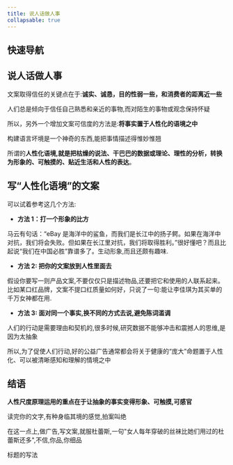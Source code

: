 ```yaml
---
title: 说人话做人事
collapsable: true
---
```


## 快速导航

<TOC />

## 说人话做人事

文案取得信任的关键点在于:**诚实、诚恳，目的性弱一些，和消费者的距离近一些**

人们总是倾向于信任自己熟悉和亲近的事物,而对陌生的事物或观念保持怀疑

所以，另外一个增加文案可信度的方法是:**将事实置于人性化的语境之中**

构建语言坏境是一个神奇的东西,能把事情描述得惟妙惟翘

所谓的**人性化语境,就是把枯燥的说法、干巴巴的数据或理论、理性的分析，转换为形象的、可触摸的、贴近生活和人性的表达**。

## 写“人性化语境”的文案

可以试着参考这几个方法:

- **方法 1：打一个形象的比方**

马云有句话：“eBay 是海洋中的鲨鱼，而我们是长江中的扬子鳄。如果在海洋中对抗，我们将会失败。但如果在长江里对抗，我们将取得胜利。”很好懂吧？而且比起说“我们在中国必胜”靠谱多了。生动形象,而且还颇有趣味.

- **方法 2: 把你的文案放到人性里面去**

假设你要写一则产品文案,不要仅仅只是描述物品,还要把它和使用的人联系起来。比如某口红品牌，文案不提口红质量如何好，只说了一句:能让李佳琪为其买单的千万女神都在用.

- **方法 3: 面对同一个事实,换不同的方式去说,避免陈词滥调**

人们的行动是需要理由和契机的,很多时候,研究数据不能够冲击和震撼人的思维,是因为太抽象

所以,为了促使人们行动,好的公益广告通常都会将关于健康的“庞大”命题置于人性化、可以被清晰感知和理解的情境之中

## 结语

**人性尺度原理运用的重点在于让抽象的事实变得形象、可触摸,可感官**

读完你的文字,有种身临其境的感觉,拍案叫绝

在这一点上,做广告,写文案,就服杜蕾斯,一句"女人每年穿破的丝袜比她们用过的杜蕾斯还多",不信,你品,你细品

标题的写法
